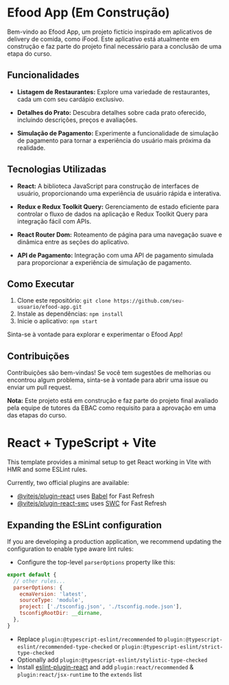 # Efood App (Em Construção)

Bem-vindo ao Efood App, um projeto fictício inspirado em aplicativos de delivery de comida, como iFood. Este aplicativo está atualmente em construção e faz parte do projeto final necessário para a conclusão de uma etapa do curso.

## Funcionalidades

- **Listagem de Restaurantes:** Explore uma variedade de restaurantes, cada um com seu cardápio exclusivo.

- **Detalhes do Prato:** Descubra detalhes sobre cada prato oferecido, incluindo descrições, preços e avaliações.

- **Simulação de Pagamento:** Experimente a funcionalidade de simulação de pagamento para tornar a experiência do usuário mais próxima da realidade.

## Tecnologias Utilizadas

- **React:** A biblioteca JavaScript para construção de interfaces de usuário, proporcionando uma experiência de usuário rápida e interativa.

- **Redux e Redux Toolkit Query:** Gerenciamento de estado eficiente para controlar o fluxo de dados na aplicação e Redux Toolkit Query para integração fácil com APIs.

- **React Router Dom:** Roteamento de página para uma navegação suave e dinâmica entre as seções do aplicativo.

- **API de Pagamento:** Integração com uma API de pagamento simulada para proporcionar a experiência de simulação de pagamento.

## Como Executar

1. Clone este repositório: `git clone https://github.com/seu-usuario/efood-app.git`
2. Instale as dependências: `npm install`
3. Inicie o aplicativo: `npm start`

Sinta-se à vontade para explorar e experimentar o Efood App!

## Contribuições

Contribuições são bem-vindas! Se você tem sugestões de melhorias ou encontrou algum problema, sinta-se à vontade para abrir uma issue ou enviar um pull request.

**Nota:** Este projeto está em construção e faz parte do projeto final avaliado pela equipe de tutores da EBAC como requisito para a aprovação em uma das etapas do curso.




# React + TypeScript + Vite

This template provides a minimal setup to get React working in Vite with HMR and some ESLint rules.

Currently, two official plugins are available:

- [@vitejs/plugin-react](https://github.com/vitejs/vite-plugin-react/blob/main/packages/plugin-react/README.md) uses [Babel](https://babeljs.io/) for Fast Refresh
- [@vitejs/plugin-react-swc](https://github.com/vitejs/vite-plugin-react-swc) uses [SWC](https://swc.rs/) for Fast Refresh

## Expanding the ESLint configuration

If you are developing a production application, we recommend updating the configuration to enable type aware lint rules:

- Configure the top-level `parserOptions` property like this:

```js
export default {
  // other rules...
  parserOptions: {
    ecmaVersion: 'latest',
    sourceType: 'module',
    project: ['./tsconfig.json', './tsconfig.node.json'],
    tsconfigRootDir: __dirname,
  },
}
```

- Replace `plugin:@typescript-eslint/recommended` to `plugin:@typescript-eslint/recommended-type-checked` or `plugin:@typescript-eslint/strict-type-checked`
- Optionally add `plugin:@typescript-eslint/stylistic-type-checked`
- Install [eslint-plugin-react](https://github.com/jsx-eslint/eslint-plugin-react) and add `plugin:react/recommended` & `plugin:react/jsx-runtime` to the `extends` list
